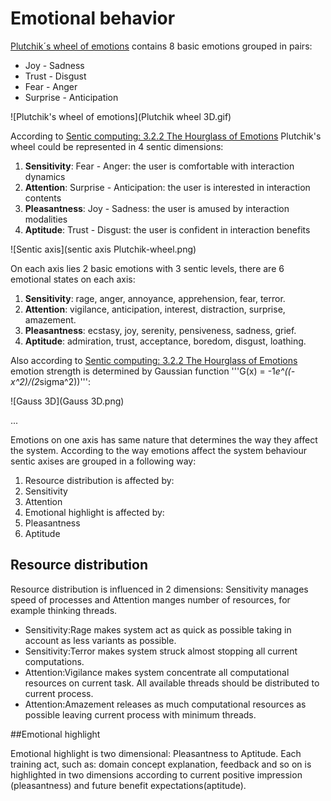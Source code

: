 # Emotional behavior

[Plutchik´s wheel of emotions](http://en.wikipedia.org/wiki/Plutchik%27s_Wheel_of_Emotions#Plutchik.27s_wheel_of_emotions) contains 8 basic emotions grouped in pairs:

 * Joy - Sadness
 * Trust - Disgust
 * Fear - Anger
 * Surprise - Anticipation

![Plutchik's wheel of emotions](Plutchik wheel 3D.gif)

According to [Sentic computing: 3.2.2 The Hourglass of Emotions](http://sentic.net/senticcomputing.pdf) Plutchik's wheel could be represented in 4 sentic dimensions:

 1. **Sensitivity**: Fear - Anger: the user is comfortable with interaction dynamics 
 1. **Attention**: Surprise - Anticipation: the user is interested in interaction contents
 1. **Pleasantness**: Joy - Sadness: the user is amused by interaction modalities
 1. **Aptitude**: Trust - Disgust: the user is confident in interaction benefits

![Sentic axis](sentic axis Plutchik-wheel.png)

On each axis lies 2 basic emotions with 3 sentic levels, there are 6 emotional states on each axis:

 1. **Sensitivity**: rage, anger, annoyance, apprehension, fear, terror.
 1. **Attention**: vigilance, anticipation, interest, distraction, surprise, amazement.
 1. **Pleasantness**: ecstasy, joy, serenity, pensiveness, sadness, grief.
 1. **Aptitude**: admiration, trust, acceptance, boredom, disgust, loathing.

Also according to [Sentic computing: 3.2.2 The Hourglass of Emotions](http://sentic.net/senticcomputing.pdf) emotion strength is determined by Gaussian function
'''G(x) = -1*e^((-x^2)/(2*sigma^2))''':

![Gauss 3D](Gauss 3D.png)

...

Emotions on one axis has same nature that determines the way they affect the system.
According to the way emotions affect the system behaviour sentic axises are grouped in a following way:

 1. Resource distribution is affected by:
   2. Sensitivity
   2. Attention
 1. Emotional highlight is affected by:
  2. Pleasantness
  2. Aptitude

## Resource distribution

Resource distribution is influenced in 2 dimensions: Sensitivity manages speed of processes and Attention manges number of resources, for example thinking threads.
 * Sensitivity:Rage makes system act as quick as possible taking in account as less variants as possible.
 * Sensitivity:Terror makes system struck almost stopping all current computations.
 * Attention:Vigilance makes system concentrate all computational resources on current task. All available threads should be distributed to current process.
 * Attention:Amazement releases as much computational resources as possible leaving current process with minimum threads.

##Emotional highlight

Emotional highlight is two dimensional: Pleasantness to Aptitude.
Each training act, such as: domain concept explanation, feedback and so on is highlighted in two dimensions according to current positive impression (pleasantness) and future benefit expectations(aptitude).



